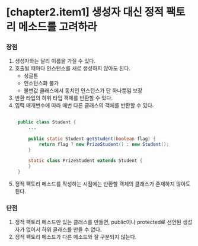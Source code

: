 # [chapter2.item1] 생성자 대신 정적 팩토리 메소드를 고려하라
### 장점
1. 생성자와는 달리 이름을 가질 수 있다. 
2. 호출될 때마다 인스턴스를 새로 생성하지 않아도 된다.
    - 싱글톤 
    - 인스턴스화 불가
    - 불변값 클래스에서 동치인 인스턴스가 단 하나뿐임 보장
3. 반환 타입의 하위 타입 객체를 반환할 수 있다.
4. 입력 매개변수에 따라 매번 다른 클래스의 객체를 반환할 수 있다.
   ```java
    
    public class Student {
        ...
    
        public static Student getStudent(boolean flag) {
            return flag ? new PrizeStudent() : new Student();
        }
    
        static class PrizeStudent extends Student {
        }
    }
   ```
5. 정적 팩토리 메소드를 작성하는 시점에는 반환할 객체의 클래스가 존재하지 않아도 된다. 

### 단점
1. 정적 팩토리 메소드만 있는 클래스를 만들면, public이나 protected로 선언된 생성자가 없어서 하위 클래스를 만들 수 없다.
2. 정적 팩토리 메소드가 다른 메소드와 잘 구분되지 않는다. 